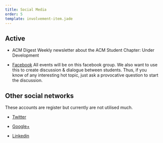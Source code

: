 ```yaml
---
title: Social Media
order: 5
template: involvement-item.jade
---
```


## Active

* ACM Digest
  Weekly newsletter about the ACM Student Chapter: Under Development

* <span class="ss-icon ss-facebook"></span> [Facebook](https://www.facebook.com/imperialacm)
  All events will be on this facebook group. We also want to use this to create
  discussion & dialogue between students. Thus, if you know of any interesting
  hot topic, just ask a provocative question to start the discussion.

## Other social networks

These accounts are register but currently are not utilised much.

* <span class="ss-icon ss-twitter"></span> [Twitter](https://twitter.com/imperialacm)

* <span class="ss-icon ss-googleplus"></span> [Google+](https://plus.google.com/u/0/communities/114497947449485471277)

* <span class="ss-icon ss-linkedin"></span> [Linkedin](https://www.linkedin.com/groups/Imperial-College-London-ACM-Student-6522268)
